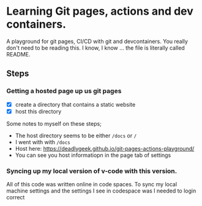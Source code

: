 # Learning Git pages, actions and dev containers.

A playground for git pages, CI/CD with git and devcontainers. You really don't need to be 
reading this. I know, I know ... the file is literally called README. 

## Steps

### Getting a hosted page up us git pages

- [x] create a directory that contains a static website
- [x] host this directory

Some notes to myself on these steps;

- The host directory seems to be either `/docs` or `/`
- I went with with `/docs`
- Host here: https://deadlygeek.github.io/git-pages-actions-playground/ 
- You can see you host informatiopn in the page tab of settings

### Syncing up my local version of v-code with this version.

All of this code was written online in code spaces. To sync my local machine settings and the settings
I see in codespace was I needed to login correct